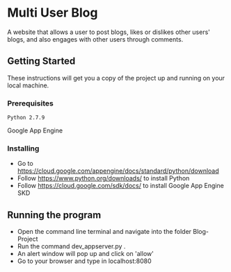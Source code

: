 # Multi User Blog

A website that allows a user to post blogs, likes or dislikes other users' blogs, and also engages with other users through comments. 

## Getting Started

These instructions will get you a copy of the project up and running on your local machine.

### Prerequisites

```
Python 2.7.9
```
Google App Engine

### Installing

* Go to https://cloud.google.com/appengine/docs/standard/python/download
* Follow https://www.python.org/downloads/ to install Python
* Follow https://cloud.google.com/sdk/docs/ to install Google App Engine SKD

## Running the program

* Open the command line terminal and navigate into the folder Blog-Project 
* Run the command dev_appserver.py . 
* An alert window will pop up and click on 'allow'
* Go to your browser and type in localhost:8080

